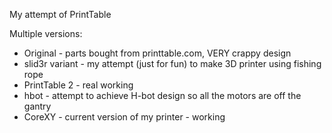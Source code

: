 My attempt of PrintTable

Multiple versions:
- Original - parts bought from printtable.com, VERY crappy design
- slid3r variant - my attempt (just for fun) to make 3D printer using fishing rope
- PrintTable 2 - real working
- hbot - attempt to achieve H-bot design so all the motors are off the gantry
- CoreXY - current version of my printer - working
